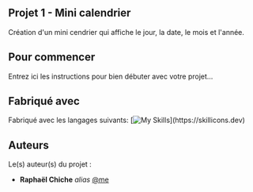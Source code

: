 ## Projet 1 - Mini calendrier

Création d'un  mini cendrier qui affiche le jour, la date, le mois et l'année.

## Pour commencer

Entrez ici les instructions pour bien débuter avec votre projet...

## Fabriqué avec

Fabriqué avec les langages suivants:
[![My Skills](https://skillicons.dev/icons?i=js,html,css,)](https://skillicons.dev)

## Auteurs
Le(s) auteur(s) du projet :
* **Raphaël Chiche** _alias_ [@me](https://github.com/Raphael-Chiche)